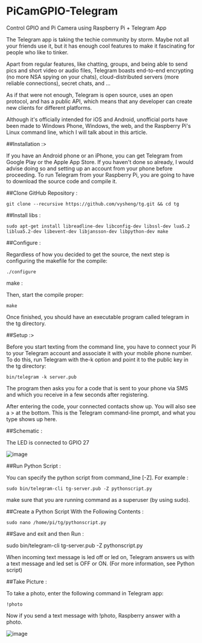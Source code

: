 # PiCamGPIO-Telegram
Control GPIO and Pi Camera using Raspberry Pi + Telegram App

The Telegram app is taking the techie community by storm. Maybe not all your friends use it, but it has enough cool features to make it fascinating for people who like to tinker.

Apart from regular features, like chatting, groups, and being able to send pics and short video or audio files, Telegram boasts end-to-end encrypting (no more NSA spying on your chats), cloud-distributed servers (more reliable connections), secret chats, and …

As if that were not enough, Telegram is open source, uses an open protocol, and has a public API, which means that any developer can create new clients for different platforms.

Although it's officially intended for iOS and Android, unofficial ports have been made to Windows Phone, Windows, the web, and the Raspberry Pi's Linux command line, which I will talk about in this article.


##Installation :>

If you have an Android phone or an iPhone, you can get Telegram from Google Play or the Apple App Store. If you haven't done so already, I would advise doing so and setting up an account from your phone before proceeding. To run Telegram from your Raspberry Pi, you are going to have to download the source code and compile it.


##Clone GitHub Repository :

`git clone --recursive https://github.com/vysheng/tg.git && cd tg`


##Install libs :

`sudo apt-get install libreadline-dev libconfig-dev libssl-dev lua5.2 liblua5.2-dev libevent-dev libjansson-dev libpython-dev make`



##Configure :

Regardless of how you decided to get the source, the next step is configuring the makefile for the compile:

`./configure`



make :

Then, start the compile proper:

`make`



Once finished, you should have an executable program called telegram in the tg directory.


##Setup :>

Before you start texting from the command line, you have to connect your Pi to your Telegram account and associate it with your mobile phone number. To do this, run Telegram with the-k option and point it to the public key in the tg directory:

`bin/telegram -k server.pub`

The program then asks you for a code that is sent to your phone via SMS and which you receive in a few seconds after registering.

After entering the code, your connected contacts show up. You will also see a > at the bottom. This is the Telegram command-line prompt, and what you type shows up here.


##Schematic :

The LED is connected to GPIO 27

![image](https://user-images.githubusercontent.com/31132150/152271714-572d118a-c988-4cf7-bbc2-73d5e3c2a6cb.png)


##Run Python Script :

You can specify the python script from command_line [-Z]. For example :

`sudo bin/telegram-cli tg-server.pub -Z pythonscript.py`

make sure that you are running command as a superuser (by using sudo).


##Create a Python Script With the Following Contents :

`sudo nano /home/pi/tg/pythonscript.py`

##Save and exit and then Run :

sudo bin/telegram-cli tg-server.pub -Z pythonscript.py



When incoming text message is led off or led on, Telegram answers us with a text message and led set is OFF or ON. (For more information, see Python script)


##Take Picture :

To take a photo, enter the following command in Telegram app:

`!photo`

Now if you send a text message with !photo, Raspberry answer with a photo.

![image](https://user-images.githubusercontent.com/31132150/152271841-2f2e20c6-ed6e-4c30-a0b2-5e2c2fbb761d.png)

